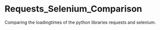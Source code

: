 # Requests_Selenium_Comparison

Comparing the loadingtimes of the python libraries requests and selenium.
